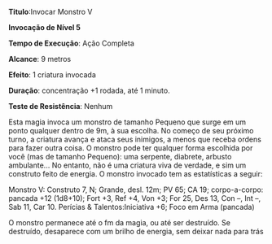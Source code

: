 **Titulo**:Invocar Monstro V

**Invocação de Nível 5**

**Tempo de Execução**: Ação Completa

**Alcance**: 9 metros

**Efeito**: 1 criatura invocada

**Duração**: concentração +1 rodada, até 1 minuto.

**Teste de Resistência**: Nenhum

Esta magia invoca um monstro de tamanho Pequeno que surge em um ponto qualquer dentro de 9m, à sua escolha. No começo de seu próximo turno, a criatura
avança e ataca seus inimigos, a menos que receba ordens para fazer outra coisa.
O monstro pode ter qualquer forma escolhida por você (mas de tamanho Pequeno): uma serpente, diabrete, arbusto ambulante... No entanto, não é uma criatura viva de verdade, e sim um construto feito de energia. O monstro invocado tem as estatísticas a seguir:

Monstro V: Construto 7, N; Grande, desl. 12m; PV 65; CA 19; 
corpo-a-corpo: pancada +12 (1d8+10); 
Fort +3, Ref +4, Von +3; 
For 25, Des 13, Con –, Int –, Sab 11, Car 10. Perícias & Talentos:Iniciativa +6; Foco em Arma (pancada)

O monstro permanece até o fm da magia, ou até ser destruído. Se destruído, desaparece com um brilho de energia, sem deixar nada para trás
